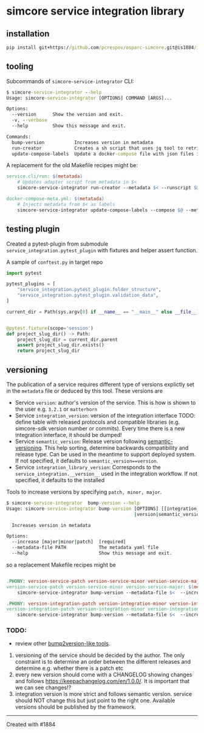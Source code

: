 # simcore service integration library


## installation


```cmd
pip install git+https://github.com/pcrespov/osparc-simcore.git@is1884/integration-library#egg=simcore-service-integration&subdirectory=packages/service-integration
```

## tooling

Subcommands of ``simcore-service-integrator`` CLI:
```cmd
$ simcore-service-integrator --help
Usage: simcore-service-integrator [OPTIONS] COMMAND [ARGS]...

Options:
  --version      Show the version and exit.
  -v, --verbose
  --help         Show this message and exit.

Commands:
  bump-version           Increases version in metadata
  run-creator            Creates a sh script that uses jq tool to retrieve...
  update-compose-labels  Update a docker-compose file with json files in a...
```

A replacement for the old Makefile recipes might be:

```Makefile
service.cli/run: $(metatada)
	# Updates adapter script from metadata in $<
	simcore-service-integrator run-creator --metadata $< --runscript $@

docker-compose-meta.yml: $(metatada)
	# Injects metadata from $< as labels
	simcore-service-integrator update-compose-labels --compose $@ --metadata $<

```
## testing plugin

Created a pytest-plugin from submodule ``service_integration.pytest_plugin`` with fixtures and helper assert function.

A sample of ``conftest.py`` in target repo

```python
import pytest

pytest_plugins = [
    "service_integration.pytest_plugin.folder_structure",
    "service_integration.pytest_plugin.validation_data",
]

current_dir = Path(sys.argv[0] if __name__ == "__main__" else __file__).resolve().parent


@pytest.fixture(scope='session')
def project_slug_dir() -> Path:
    project_slug_dir = current_dir.parent
    assert project_slug_dir.exists()
    return project_slug_dir

```

## versioning

The publication of a service requires different type of versions explictly set in the ``metadata`` file or deduced by this tool. These versions are

- Service ``version``: author's version of the service. This is how is shown to the user e.g. ``3.2.1`` or ``matterhorn``
- Service ``integration_version``: version of the integration interface TODO: define table with released protocols and compatible libraries (e.g. simcore-sdk version number or commits). Every time there is a new integration interface, it should be dumped!
- Service ``semantic_version``: Release version following [semantic-versioning]. This help sorting, determine backwards compatibility and release type. Can be used in the meantime to support deployed system. If not specified, it defaults to ``semantic_version==version``.
- Service ``integration_library_version``: Corresponds to the ``service_integration.__version__`` used in the integration workflow. If not specified, it defaults to the installed


Tools to increase versions by specifying ``patch, minor, major``.
```cmd
$ simcore-service-integrator  bump-version --help
Usage: simcore-service-integrator bump-version [OPTIONS] [[integration_version
                                               |version|semantic_version]]

  Increases version in metadata

Options:
  --increase [major|minor|patch]  [required]
  --metadata-file PATH            The metadata yaml file
  --help                          Show this message and exit.
```

so a replacement Makefile recipes might be

```Makefile

.PHONY: version-service-patch version-service-minor version-service-major
version-service-patch version-service-minor version-service-major: $(metatada) ## kernel/service versioning as patch
	simcore-service-integrator bump-version --metadata-file $<  --increase $(subst version-service-,,$@)

.PHONY: version-integration-patch version-integration-minor version-integration-major
version-integration-patch version-integration-minor version-integration-major: $(metatada) ## integration versioning as patch (bug fixes not affecting API/handling), minor/major (backwards-compatible/INcompatible API changes)
	simcore-service-integrator bump-version --metadata-file $<  --increase $(subst version-integration-,,$@) integration_version
```

### TODO:
  - review other [bump2version-like tools](https://github.com/c4urself/bump2version/blob/master/RELATED.md).


1. versioning of the service should be decided by the author. The only constraint is to determine an order between the different releases and determine e.g. whether there is a patch etc
2. every new version should come with a CHANGELOG showing changes and follows https://keepachangelog.com/en/1.0.0/. It is important that we can see changes!?
3. integration version is more strict and follows semantic version. service should NOT change this but just point to the right one. Available versions should be published by the framework.


----

Created with #1884



<!-- General links below-->

[human-readable-changelog]:https://keepachangelog.com/en/1.0.0/
[semantic-versioning]:https://semver.org/
